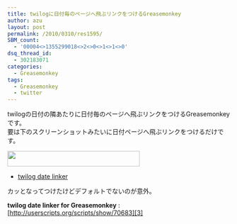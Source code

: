 ```yaml
---
title: twilogに日付毎のページへ飛ぶリンクをつけるGreasemonkey
author: azu
layout: post
permalink: /2010/0310/res1595/
SBM_count:
  - '00004<>1355299018<>2<>0<>1<>1<>0'
dsq_thread_id:
  - 302183071
categories:
  - Greasemonkey
tags:
  - Greasemonkey
  - twitter
---
```

twilogの日付の隣あたりに日付毎のページへ飛ぶリンクをつけるGreasemonkeyです。  
要は下のスクリーンショットみたいに日付ページへ飛ぶリンクをつけるだけです。

[<img class="aligncenter size-medium wp-image-1596" title="sshot-2010-03-07-1" src="https://efcl.info/wp-content/uploads/2010/03/sshot-2010-03-07-1-299x35.png" alt="" width="299" height="35" />][1]

*   [twilog date linker][2]

カッとなってつけたけどデフォルトでないのが意外。

**twilog date linker for Greasemonkey**
:   [http://userscripts.org/scripts/show/70683][3]

 [1]: https://efcl.info/wp-content/uploads/2010/03/sshot-2010-03-07-1.png
 [2]: http://userscripts.org/scripts/show/70683
 [3]: http://userscripts.org/scripts/show/70683 "twilog date linker for Greasemonkey"
